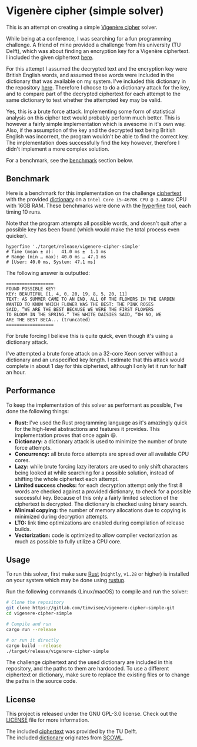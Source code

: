 # Vigenère cipher (simple solver)
This is an attempt on creating a simple [Vigenère cipher][wikipedia] solver.

While being at a conference, I was searching for a fun programming challenge.
A friend of mine provided a challenge from his university (TU Delft), which was
about finding an encryption key for a Vigenère ciphertext.
I included the given ciphertext [here](./ciphertext.txt).

For this attempt I assumed the decrypted text and the encryption key were
British English words, and assumed these words were included in the dictionary
that was available on my system. I've included this dictionary in the repository
[here](./dictionary.txt). Therefore I choose to do a dictionary attack for the
key, and to compare part of the decrypted ciphertext for each attempt to the
same dictionary to test whether the attempted key may be valid.

Yes, this is a brute force attack. Implementing some form of statistical
analysis on this cipher text would probably perform much better. This is however
a fairly simple implementation which is awesome in it's own way. Also, if the
assumption of the key and the decrypted text being British English was
incorrect, the program wouldn't be able to find the correct key. The
implementation does successfully find the key however, therefore I didn't
implement a more complex solution.

For a benchmark, see the [benchmark](#benchmark) section below.

## Benchmark
Here is a benchmark for this implementation on the challenge
[ciphertext](./ciphertext.txt) with the provided [dictionary](./dictionary.txt)
on a `Intel Core i5-4670K CPU @ 3.40GHz` CPU with 16GB RAM.
These benchmarks were done with the [hyperfine][hyperfine] tool,
each timing 10 runs.

Note that the program attempts all possible words, and doesn't quit after
a possible key has been found (which would make the total process even quicker).

```
hyperfine './target/release/vigenere-cipher-simple'
# Time (mean ± σ):   41.0 ms ±  1.1 ms
# Range (min … max): 40.0 ms … 47.1 ms
# [User: 40.0 ms, System: 47.1 ms]
```

The following answer is outputted:

```
==================
FOUND POSSIBLE KEY!
KEY: BEAUTIFUL [1, 4, 0, 20, 19, 8, 5, 20, 11]
TEXT: AS SUMMER CAME TO AN END, ALL OF THE FLOWERS IN THE GARDEN
WANTED TO KNOW WHICH FLOWER WAS THE BEST: THE PINK ROSES
SAID, ”WE ARE THE BEST BECAUSE WE WERE THE FIRST FLOWERS
TO BLOOM IN THE SPRING.” THE WHITE DAISIES SAID, ”OH NO, WE
ARE THE BEST BECA... (truncated)
==================
```

For brute forcing I believe this is quite quick, even though it's using a
dictionary attack.

I've attempted a brute force attack on a 32-core Xeon server without
a dictionary and an unspecified key length.
I estimate that this attack would complete in about 1 day for this ciphertext,
although I only let it run for half an hour.

## Performance
To keep the implementation of this solver as performant as possible, I've done
the following things:

- **Rust:** I've used the Rust programming language as it's amazingly quick for
  the high-level abstractions and features it provides.
  This implementation proves that once again :smiley:.
- **Dictionary:** a dictionary attack is used to minimize the number of brute
  force attempts.
- **Concurrency:** all brute force attempts are spread over all available CPU
  cores.
- **Lazy:** while brute forcing lazy iterators are used to only shift
  characters being looked at while searching for a possible solution, instead
  of shifting the whole ciphertext each attempt.
- **Limited success checks:** for each decryption attempt only the first 8 words
  are checked against a provided dictionary, to check for a possible successful
  key. Because of this only a fairly limited selection of the ciphertext is
  decrypted. The dictionary is checked using binary search.
- **Minimal copying:** the number of memory allocations due to copying is
  minimized during decryption attempts.
- **LTO:** link time optimizations are enabled during compilation of release
  builds.
- **Vectorization:** code is optimized to allow compiler vectorization as much
  as possible to fully utilize a CPU core.

## Usage
To run this solver, first make sure [Rust][rust] (`nightly`, `v1.28` or higher)
is installed on your system which may be done using [rustup][rustup].

Run the following commands (Linux/macOS) to compile and run the solver:

```bash
# Clone the repository
git clone https://gitlab.com/timvisee/vigenere-cipher-simple-git
cd vigenere-cipher-simple

# Compile and run
cargo run --release

# or run it directly
cargo build --release
./target/release/vigenere-cipher-simple
```

The challenge ciphertext and the used dictionary are included in this
repository, and the paths to them are hardcoded. To use a different ciphertext
or dictionary, make sure to replace the existing files or to change the paths in
the source code.

## License
This project is released under the GNU GPL-3.0 license.
Check out the [LICENSE](LICENSE) file for more information. 

The included [ciphertext](./ciphertext.txt) was provided by the TU Delft.  
The included [dictionary](./dictionary.txt) originates from [SCOWL][scowl].


[rust]: https://rust-lang.org/
[rustup]: https://rustup.rs/
[hyperfine]: https://github.com/sharkdp/hyperfine
[scowl]: http://wordlist.aspell.net/
[wikipedia]: https://en.wikipedia.org/wiki/Vigen%C3%A8re_cipher
